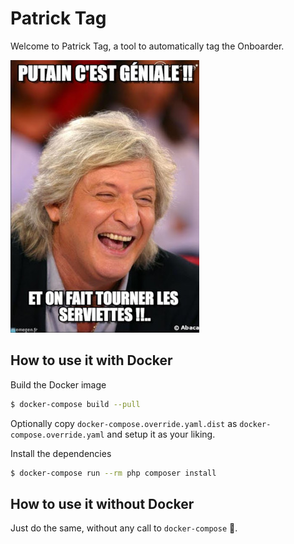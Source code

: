 # Patrick Tag

Welcome to Patrick Tag, a tool to automatically tag the Onboarder.

![Patoche](patoche.jpg)

## How to use it with Docker

Build the Docker image
```bash
$ docker-compose build --pull
```

Optionally copy `docker-compose.override.yaml.dist` as `docker-compose.override.yaml` and setup it as your liking.

Install the dependencies
```bash
$ docker-compose run --rm php composer install
```

## How to use it without Docker

Just do the same, without any call to `docker-compose` :slightly_smiling_face:.
